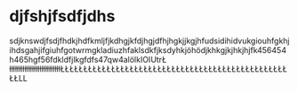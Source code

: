 djfshjfsdfjdhs
==============

sdjknswdjfsdjfhdkjhdfkmljfjkdhgjkfdjhgjdfhjhgkjjkgjhfudsidihidvukgiouhfgkhjihdsgahjifgiuhfgotwrmgkladiuzhfaklsdkfjksdyhkjöhödjkhkgjkjhkjhjfk456454h465hgf56fdkldfjlkgfdfs47qw4alölkIOIUtrŁ
łłłłłłłłłłłłłłłłłłłłłłłłłłłŁŁŁŁŁŁŁŁŁŁŁŁŁŁŁŁŁŁŁŁŁŁŁŁŁŁŁŁŁŁŁŁŁŁŁŁŁŁŁŁŁŁŁŁŁŁŁŁŁŁŁLL

